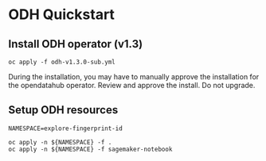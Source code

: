 # ODH Quickstart

## Install ODH operator (v1.3)

```
oc apply -f odh-v1.3.0-sub.yml

```
During the installation, you may have to manually approve the installation for the opendatahub operator. Review and approve the install. Do not upgrade.

## Setup ODH resources

```
NAMESPACE=explore-fingerprint-id

oc apply -n ${NAMESPACE} -f .
oc apply -n ${NAMESPACE} -f sagemaker-notebook
```
